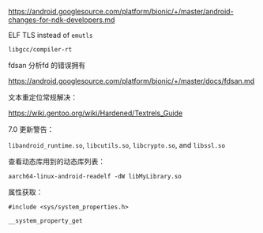 https://android.googlesource.com/platform/bionic/+/master/android-changes-for-ndk-developers.md



ELF TLS instead of `emutls`

```
libgcc/compiler-rt
```



fdsan 分析fd 的错误拥有  

https://android.googlesource.com/platform/bionic/+/master/docs/fdsan.md  



文本重定位常规解决：  

https://wiki.gentoo.org/wiki/Hardened/Textrels_Guide  



7.0 更新警告：  

`libandroid_runtime.so`, `libcutils.so`, `libcrypto.so`, and `libssl.so`  



查看动态库用到的动态库列表：

```
aarch64-linux-android-readelf -dW libMyLibrary.so
```



属性获取：

```
#include <sys/system_properties.h>

__system_property_get
```